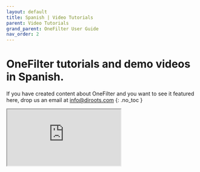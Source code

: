 ```yaml
---
layout: default
title: Spanish | Video Tutorials
parent: Video Tutorials
grand_parent: OneFilter User Guide
nav_order: 2
---
```


# OneFilter tutorials and demo videos in Spanish.
If you have created content about OneFilter and you want to see it featured here, drop us an email at info@diroots.com
{: .no_toc }

 <div class="di-iframe-container">
  <iframe
  title="Filtrar, seleccionar y colorear elementos en Revit | Mejores plugins Revit |BIMdesign Consulting"
  class="di-responsive-iframe" 
  src="https://www.youtube.com/embed/V4jX0XVmkdw">
  </iframe>
</div>